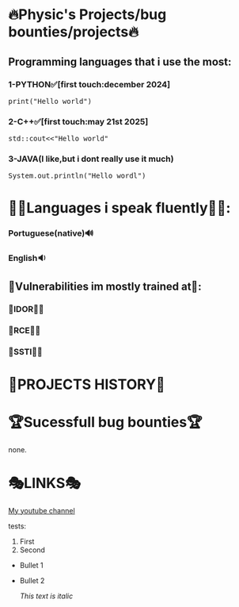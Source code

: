 # **🔥Physic's Projects/bug bounties/projects🔥**

## Programming languages that i use the most:
### 1-PYTHON✅[first touch:december 2024]
<pre>print("Hello world")</pre>
### 2-C++✅[first touch:may 21st 2025]
<pre>std::cout<<"Hello world"</pre>
### 3-JAVA(I like,but i dont really use it much)
<pre>System.out.println("Hello wordl")</pre>

# 👨‍🎓Languages i speak fluently👨‍🎓:
### Portuguese(native)🔊
### English🔉

## 🎃Vulnerabilities im mostly trained at🎃:
### 💎**IDOR**💎🥇
### 💎**RCE**💎🥈
### 💎**SSTI**💎🥉

# **🧬PROJECTS HISTORY🧬**

# **🏆Sucessfull bug bounties**🏆
none.
# **🎭LINKS🎭**
[My youtube channel](https://www.youtube.com)

tests:
1. First
2. Second

- Bullet 1
- Bullet 2

  *This text is italic*
